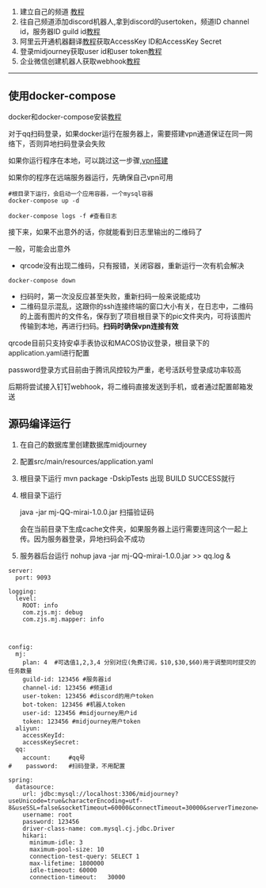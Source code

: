 1. 建立自己的频道 [教程](https://docs.midjourney.com/docs/quick-start)
2. 往自己频道添加discord机器人,拿到discord的usertoken，频道ID channel id，服务器ID guild id[教程](https://discord.com/developers/applications)
3. 阿里云开通机器翻译[教程](aliyun.md)获取AccessKey ID和AccessKey Secret
4. 登录midjourney获取user id和user token[教程](midjourney.md)
5. 企业微信创建机器人获取webhook[教程](https://developer.qiniu.com/console/kb/10490/receptionmanagement-wechat?category=kb)

------

## 使用docker-compose

docker和docker-compose安装[教程](docker.md)

对于qq扫码登录，如果docker运行在服务器上，需要搭建vpn通道保证在同一网络下，否则异地扫码登录会失败

如果你运行程序在本地，可以跳过这一步骤,[vpn搭建](vpn.md)

如果你的程序在远端服务器运行，先确保自己vpn可用

```shell
#根目录下运行，会启动一个应用容器，一个mysql容器
docker-compose up -d

docker-compose logs -f #查看日志

```

接下来，如果不出意外的话，你就能看到日志里输出的二维码了

一般，可能会出意外

* qrcode没有出现二维码，只有报错，关闭容器，重新运行一次有机会解决

```shell
docker-compose down
```

* 扫码时，第一次没反应甚至失败，重新扫码一般来说能成功
* 二维码显示混乱，这跟你的ssh连接终端的窗口大小有关，在日志中，二维码的上面有图片的文件名，保存到了项目根目录下的pic文件夹内，可将该图片传输到本地，再进行扫码。**扫码时确保vpn连接有效**

qrcode目前只支持安卓手表协议和MACOS协议登录，根目录下的application.yaml进行配置

password登录方式目前由于腾讯风控较为严重，老号活跃号登录成功率较高

后期将尝试接入钉钉webhook，将二维码直接发送到手机，或者通过配置邮箱发送

## 源码编译运行

1. 在自己的数据库里创建数据库midjourney

2. 配置src/main/resources/application.yaml

3. 根目录下运行 mvn package -DskipTests 出现  BUILD SUCCESS就行

4. 根目录下运行

   java -jar mj-QQ-mirai-1.0.0.jar 扫描验证码

   会在当前目录下生成cache文件夹，如果服务器上运行需要连同这个一起上传。因为服务器登录，异地扫码会不成功

5. 服务器后台运行 nohup java -jar  mj-QQ-mirai-1.0.0.jar >> qq.log &

```shell
server:
  port: 9093

logging:
  level:
    ROOT: info
    com.zjs.mj: debug
    com.zjs.mj.mapper: info



config:
  mj:
    plan: 4  #可选值1,2,3,4 分别对应(免费订阅，$10,$30,$60)用于调整同时提交的任务数量
    guild-id: 123456 #服务器id
    channel-id: 123456 #频道id
    user-token: 123456 #discord的用户token
    bot-token: 123456 #机器人token
    user-id: 123456 #midjourney用户id
    token: 123456 #midjourney用户token
  aliyun:
    accessKeyId: 
    accessKeySecret: 
  qq:
    account:     #qq号
#    password:   #扫码登录，不用配置

spring:
  datasource:
    url: jdbc:mysql://localhost:3306/midjourney?useUnicode=true&characterEncoding=utf-8&useSSL=false&socketTimeout=60000&connectTimeout=30000&serverTimezone=Asia/Shanghai
    username: root
    password: 123456
    driver-class-name: com.mysql.cj.jdbc.Driver
    hikari:
      minimum-idle: 3
      maximum-pool-size: 10
      connection-test-query: SELECT 1
      max-lifetime: 1800000
      idle-timeout: 60000
      connection-timeout:   30000


```

